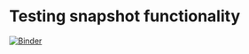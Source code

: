 # Testing snapshot functionality

[![Binder](https://mybinder.org/badge_logo.svg)](https://mybinder.org/v2/gh/teunoknmi/snapshot-message-fc16bebb/master)
